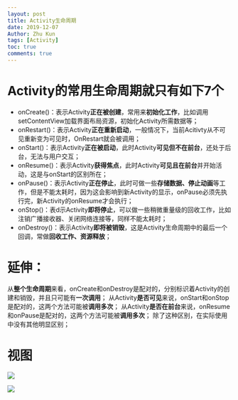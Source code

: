 ```yaml
---
layout: post
title: Activity生命周期
date: 2019-12-07
Author: Zhu Kun
tags: [Activity]
toc: true
comments: true
---
```


# Activity的常用生命周期就只有如下7个 

- onCreate()：表示Activity**正在被创建**，常用来**初始化工作**，比如调用setContentView加载界面布局资源，初始化Activity所需数据等；
- onRestart()：表示Activity**正在重新启动**，一般情况下，当前Acitivty从不可见重新变为可见时，OnRestart就会被调用；
- onStart()：表示Activity**正在被启动**，此时Activity**可见但不在前台**，还处于后台，无法与用户交互；
- onResume()：表示Activity**获得焦点**，此时Activity**可见且在前台**并开始活动，这是与onStart的区别所在；
- onPause()：表示Activity**正在停止**，此时可做一些**存储数据、停止动画**等工作，但是不能太耗时，因为这会影响到新Activity的显示，onPause必须先执行完，新Activity的onResume才会执行；
- onStop()：表d示Activity**即将停止**，可以做一些稍微重量级的回收工作，比如注销广播接收器、关闭网络连接等，同样不能太耗时；
- onDestroy()：表示Activity**即将被销毁**，这是Activity生命周期中的最后一个回调，常做**回收工作、资源释放**；

# 延伸：

从**整个生命周期**来看，onCreate和onDestroy是配对的，分别标识着Activity的创建和销毁，并且只可能有**一次调用**； 从Activity**是否可见**来说，onStart和onStop是配对的，这两个方法可能被**调用多次**； 从Activity**是否在前台**来说，onResume和onPause是配对的，这两个方法可能被**调用多次**； 除了这种区别，在实际使用中没有其他明显区别；

# 视图

![](https://justzk.github.io/images/activity-life-cycle/activity-life-cycle-1.jpg)

![](https://justzk.github.io/images/activity-life-cycle/activity-life-cycle-2.png)